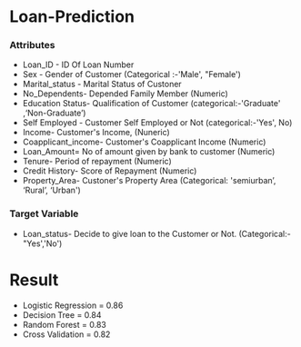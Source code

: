# Loan-Prediction

 
### Attributes

* Loan_ID - ID Of Loan Number
* Sex - Gender of Customer (Categorical :-'Male', "Female')
* Marital_status - Marital Status of Custoner
* No_Dependents- Depended Family Member (Numeric)
* Education Status- Qualification of Customer (categorical:-'Graduate' ,‘Non-Graduate’)
* Self Employed - Customer Self Employed or Not (categorical:-'Yes', No)
* Income- Customer's Income, (Nuneric)
* Coapplicant_income- Customer's Coapplicant Income (Numeric)
* Loan_Amount= No of amount given by bank to customer (Numeric)
* Tenure- Period of repayment (Numeric)
* Credit History- Score of Repayment (Numeric)
* Property_Area- Custoner's Property Area (Categorical: 'semiurban’, ‘Rural’, ‘Urban')

### Target Variable
* Loan_status- Decide to give loan to the Customer or Not. (Categorical:-"Yes','No')

# Result

* Logistic Regression = 0.86
* Decision Tree = 0.84
* Random Forest = 0.83
* Cross Validation = 0.82
  
